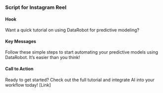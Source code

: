 ### Script for Instagram Reel

#### Hook
Want a quick tutorial on using DataRobot for predictive modeling?

#### Key Messages
Follow these simple steps to start automating your predictive models using DataRobot. It’s easier than you think!

#### Call to Action
Ready to get started? Check out the full tutorial and integrate AI into your workflow today! [Link]